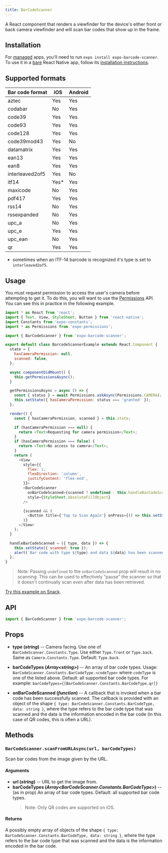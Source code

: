 ```yaml
---
title: BarCodeScanner
---
```


A React component that renders a viewfinder for the device's either front or back camera viewfinder and will scan bar codes that show up in the frame.

## Installation

For [managed](../../introduction/managed-vs-bare/#managed-workflow) apps, you'll need to run `expo install expo-barcode-scanner`. To use it in a [bare](../../introduction/managed-vs-bare/#bare-workflow) React Native app, follow its [installation instructions](https://github.com/expo/expo/tree/master/packages/expo-barcode-scanner).

## Supported formats

| Bar code format | iOS   | Android |
| --------------- | ----- | ------- |
| aztec           | Yes   | Yes     |
| codabar         | No    | Yes     |
| code39          | Yes   | Yes     |
| code93          | Yes   | Yes     |
| code128         | Yes   | Yes     |
| code39mod43     | Yes   | No      |
| datamatrix      | Yes   | Yes     |
| ean13           | Yes   | Yes     |
| ean8            | Yes   | Yes     |
| interleaved2of5 | Yes   | No      |
| itf14           | Yes\* | Yes     |
| maxicode        | No    | Yes     |
| pdf417          | Yes   | Yes     |
| rss14           | No    | Yes     |
| rssexpanded     | No    | Yes     |
| upc_a           | No    | Yes     |
| upc_e           | Yes   | Yes     |
| upc_ean         | No    | Yes     |
| qr              | Yes   | Yes     |

- sometimes when an ITF-14 barcode is recognized it's type is set to `interleaved2of5`.

## Usage

You must request permission to access the user's camera before attempting to get it. To do this, you will want to use the [Permissions](../permissions/) API. You can see this in practice in the following example.

```javascript
import * as React from 'react';
import { Text, View, StyleSheet, Button } from 'react-native';
import Constants from 'expo-constants';
import * as Permissions from 'expo-permissions';

import { BarCodeScanner } from 'expo-barcode-scanner';

export default class BarcodeScannerExample extends React.Component {
  state = {
    hasCameraPermission: null,
    scanned: false,
  };

  async componentDidMount() {
    this.getPermissionsAsync();
  }

  getPermissionsAsync = async () => {
    const { status } = await Permissions.askAsync(Permissions.CAMERA);
    this.setState({ hasCameraPermission: status === 'granted' });
  };

  render() {
    const { hasCameraPermission, scanned } = this.state;

    if (hasCameraPermission === null) {
      return <Text>Requesting for camera permission</Text>;
    }
    if (hasCameraPermission === false) {
      return <Text>No access to camera</Text>;
    }
    return (
      <View
        style={{
          flex: 1,
          flexDirection: 'column',
          justifyContent: 'flex-end',
        }}>
        <BarCodeScanner
          onBarCodeScanned={scanned ? undefined : this.handleBarCodeScanned}
          style={StyleSheet.absoluteFillObject}
        />

        {scanned && (
          <Button title={'Tap to Scan Again'} onPress={() => this.setState({ scanned: false })} />
        )}
      </View>
    );
  }

  handleBarCodeScanned = ({ type, data }) => {
    this.setState({ scanned: true });
    alert(`Bar code with type ${type} and data ${data} has been scanned!`);
  };
}
```

> Note: Passing `undefined` to the `onBarCodeScanned` prop will result in no scanning. This can be used to effectively "pause" the scanner so that it doesn't continually scan even after data has been retrieved.

[Try this example on Snack](https://snack.expo.io/@documentation/barcodescanner-example).

## API

```js
import { BarCodeScanner } from 'expo-barcode-scanner';
```

## Props

- **type (_string_)** -- Camera facing. Use one of `BarCodeScanner.Constants.Type`. Use either `Type.front` or `Type.back`. Same as `Camera.Constants.Type`. Default: `Type.back`.

- **barCodeTypes (_Array\<string\>_)** -- An array of bar code types. Usage: `BarCodeScanner.Constants.BarCodeType.<codeType>` where `codeType` is one of the listed above. Default: all supported bar code types. For example: `barCodeTypes={[BarCodeScanner.Constants.BarCodeType.qr]}`

- **onBarCodeScanned (_function_)** -- A callback that is invoked when a bar code has been successfully scanned. The callback is provided with an object of the shape `{ type: BarCodeScanner.Constants.BarCodeType, data: string }`, where the type refers to the bar code type that was scanned and the data is the information encoded in the bar code (in this case of QR codes, this is often a URL).

## Methods

### `BarCodeScanner.scanFromURLAsync(url, barCodeTypes)`

Scan bar codes from the image given by the URL.

#### Arguments

- **url (_string_)** -- URL to get the image from.
- **barCodeTypes (_Array\<BarCodeScanner.Constants.BarCodeType\>_)** -- (as in prop) An array of bar code types. Default: all supported bar code types.
  > Note: Only QR codes are supported on iOS.

#### Returns

A possibly empty array of objects of the shape `{ type: BarCodeScanner.Constants.BarCodeType, data: string }`, where the type refers to the bar code type that was scanned and the data is the information encoded in the bar code.

